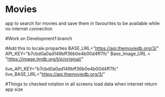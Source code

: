 # Movies
app to search for movies and save them in favourites to be available while no internet connection 

#Work on Development1 branch

#Add this to locale.proparties 
BASE_URL="https://api.themoviedb.org/3/"
API_KEY="b7cbd0a0ad149bff36b0e4b00d4ff7fc"
Base_Image_URL = "https://image.tmdb.org/t/p/original/"

live_API_KEY="b7cbd0a0ad149bff36b0e4b00d4ff7fc"
live_BASE_URL="https://api.themoviedb.org/3/"

#Things to checked 
rotation in all screens 
load data when internet return 
app size 
